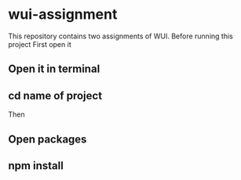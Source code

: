 # wui-assignment

This repository contains two assignments of WUI.
Before running this project
First open it

## Open it in terminal

## cd name of project

Then

## Open packages

## npm install
